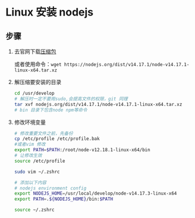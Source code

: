 # Linux 安装 nodejs

## 步骤

1. 去官网下载[压缩包](https://nodejs.org/en/download/)

   或者使用命令：`wget https://nodejs.org/dist/v14.17.1/node-v14.17.1-linux-x64.tar.xz`

2. 解压缩要安装的目录

   ```bash
   cd /usr/develop
   # 解压时一定不要用sudo,会提高文件的权限，git 同理
   tar xvf nodejs.org/dist/v14.17.1/node-v14.17.1-linux-x64.tar.xz
   # bin 目录下包含node npm等命令
   ```

3. 修改环境变量

   ```bash
   # 修改重要文件之前，先备份
   cp /etc/profile /etc/profile.bak
   #或者vim 修改
   export PATH=$PATH:/root/node-v12.18.1-linux-x64/bin
   # 让修改生效
   source /etc/profile
   
   sudo vim ~/.zshrc
   
   # 添加以下内容
   # nodejs environment config
   export NODEJS_HOME=/usr/local/develop/node-v14.17.3-linux-x64
   export PATH=.${NODEJS_HOME}/bin:$PATH
   
   source ~/.zshrc
   ```
